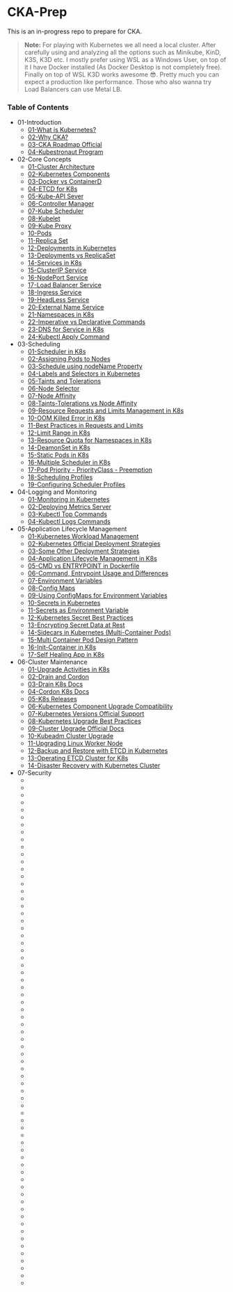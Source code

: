# CKA-Prep
This is an in-progress repo to prepare for CKA.
> **Note:** For playing with Kubernetes we all need a local cluster. After carefully using and analyzing all the options such as Minikube, KinD, K3S, K3D etc.
> I mostly prefer using WSL as a Windows User, on top of it I have Docker installed (As Docker Desktop is not completely free). Finally on top of WSL K3D works awesome 😎.
> Pretty much you can expect a production like performance. Those who also wanna try Load Balancers can use Metal LB.
### Table of Contents
* 01-Introduction
    * [01-What is Kubernetes?](https://kubernetes.io/docs/concepts/overview/)
    * [02-Why CKA?](https://training.linuxfoundation.org/certification/certified-kubernetes-administrator-cka/)
    * [03-CKA Roadmap Official](https://training.linuxfoundation.org/wp-content/uploads/2023/07/CKA_CurriculumPath_Jul23.pdf)
    * [04-Kubestronaut Program](https://www.cncf.io/training/kubestronaut/)
* 02-Core Concepts
    * [01-Cluster Architecture](https://kubernetes.io/docs/concepts/architecture/)
    * [02-Kubernetes Components](https://kubernetes.io/docs/concepts/overview/components/)
    * [03-Docker vs ContainerD](https://kodekloud.com/blog/docker-vs-containerd/)
    * [04-ETCD for K8s](https://learnk8s.io/etcd-kubernetes)
    * [05-Kube-API Sever](https://medium.com/devops-technical-notes-and-manuals/kube-api-server-how-it-communicates-with-other-kubernetes-cluster-components-cc60b041163d)
    * [06-Controller Manager](https://able8.medium.com/kubernetes-controllers-overview-b6ec086c1fb)
    * [07-Kube Scheduler](https://romanglushach.medium.com/kubernetes-scheduling-understanding-the-math-behind-the-magic-2305b57d45b1)
    * [08-Kubelet](https://kdmalviyan.medium.com/understanding-kubernetes-kubelet-a-deep-dive-into-the-engine-of-kubernetes-node-management-6b3e401bff17)
    * [09-Kube Proxy](https://medium.com/@amroessameldin/kube-proxy-what-is-it-and-how-it-works-6def85d9bc8f)
    * [10-Pods](https://kubernetes.io/docs/concepts/workloads/pods/)
    * [11-Replica Set](https://kubernetes.io/docs/concepts/workloads/controllers/replicaset/)
    * [12-Deployments in Kubernetes](https://kubernetes.io/docs/concepts/workloads/controllers/deployment/)
    * [13-Deployments vs ReplicaSet](https://www.baeldung.com/ops/kubernetes-deployment-vs-replicaset)
    * [14-Services in K8s](https://kubernetes.io/docs/concepts/services-networking/service/)
    * [15-ClusterIP Service](https://medium.com/the-programmer/working-with-clusterip-service-type-in-kubernetes-45f2c01a89c8)
    * [16-NodePort Service](https://kubernetes.io/docs/concepts/services-networking/service/#type-nodeport)
    * [17-Load Balancer Service](https://kubernetes.io/docs/concepts/services-networking/service/#loadbalancer)
    * [18-Ingress Service](https://kubernetes.io/docs/concepts/services-networking/ingress/)
    * [19-HeadLess Service](https://kodekloud.com/blog/kubernetes-headless-service/)
    * [20-External Name Service](https://kubernetes.io/docs/concepts/services-networking/service/#externalname)
    * [21-Namespaces in K8s](https://kubernetes.io/docs/concepts/overview/working-with-objects/namespaces/)
    * [22-Imperative vs Declarative Commands](https://kubeops.net/blog/imperative-vs-declarative)
    * [23-DNS for Service in K8s](https://kubernetes.io/docs/concepts/services-networking/dns-pod-service/)
    * [24-Kubectl Apply Command](https://kubernetes.io/docs/reference/generated/kubectl/kubectl-commands#apply)
* 03-Scheduling
    * [01-Scheduler in K8s](https://kubernetes.io/docs/concepts/scheduling-eviction/kube-scheduler/)
    * [02-Assigning Pods to Nodes](https://kubernetes.io/docs/concepts/scheduling-eviction/assign-pod-node/)
    * [03-Schedule using nodeName Property](https://kubernetes.io/docs/concepts/scheduling-eviction/assign-pod-node/#nodename)
    * [04-Labels and Selectors in Kubernetes](https://kubernetes.io/docs/concepts/overview/working-with-objects/labels/)
    * [05-Taints and Tolerations](https://kubernetes.io/docs/concepts/scheduling-eviction/taint-and-toleration/)
    * [06-Node Selector](https://technos.medium.com/node-selectors-in-kubernetes-27638e62bfd6)
    * [07-Node Affinity](https://kubernetes.io/docs/tasks/configure-pod-container/assign-pods-nodes-using-node-affinity/)
    * [08-Taints-Tolerations vs Node Affinity](https://blog.devops.dev/taints-and-tollerations-vs-node-affinity-42ec5305e11a)
    * [09-Resource Requests and Limits Management in K8s](https://kubernetes.io/docs/concepts/configuration/manage-resources-containers/)
    * [10-OOM Killed Error in K8s](https://komodor.com/learn/how-to-fix-oomkilled-exit-code-137/)
    * [11-Best Practices in Requests and Limits](https://blog.kubecost.com/blog/requests-and-limits/)
    * [12-Limit Range in K8s](https://kubernetes.io/docs/concepts/policy/limit-range/)
    * [13-Resource Quota for Namespaces in K8s](https://medium.com/@prateek.malhotra004/a-comprehensive-guide-to-resource-quotas-in-kubernetes-key-concepts-and-usage-examples-8ac4222027e2)
    * [14-DeamonSet in K8s](https://kubernetes.io/docs/concepts/workloads/controllers/daemonset/)
    * [15-Static Pods in K8s](https://kubernetes.io/docs/tasks/configure-pod-container/static-pod/)
    * [16-Multiple Scheduler in K8s](https://kubernetes.io/docs/tasks/extend-kubernetes/configure-multiple-schedulers/)
    * [17-Pod Priority - PriorityClass - Preemption](https://devopscube.com/pod-priorityclass-preemption/)
    * [18-Scheduling Profiles](https://kubernetes-docsy-staging.netlify.app/docs/reference/scheduling/profiles/)
    * [19-Configuring Scheduler Profiles](https://kubernetes.io/docs/reference/scheduling/config/)
* 04-Logging and Monitoring
    * [01-Monitoring in Kubernetes](https://kubernetes.io/docs/tasks/debug/debug-cluster/resource-metrics-pipeline/)
    * [02-Deploying Metrics Server](https://github.com/kubernetes-sigs/metrics-server?tab=readme-ov-file#installation)
    * [03-Kubectl Top Commands](https://kubernetes.io/docs/reference/kubectl/generated/kubectl_top/)
    * [04-Kubectl Logs Commands](https://spacelift.io/blog/kubectl-logs)
* 05-Application Lifecycle Management
    * [01-Kubernetes Workload Management](https://kubernetes.io/docs/concepts/workloads/controllers/)
    * [02-Kubernetes Official Deployment Strategies](https://kubernetes.io/docs/concepts/workloads/controllers/deployment/#strategy)
    * [03-Some Other Deployment Strategies](https://codefresh.io/learn/kubernetes-deployment/top-6-kubernetes-deployment-strategies-and-how-to-choose/)
    * [04-Application Lifecycle Management in K8s](https://medium.com/the-techlife/application-life-cycle-management-kubernetes-4a52a6f8e5d8)
    * [05-CMD vs ENTRYPOINT in Dockerfile](https://kodekloud.com/blog/docker-entrypoint-cmd/)
    * [06-Command, Entrypoint Usage and Differences](https://yuminlee2.medium.com/kubernetes-command-and-arguments-in-pod-c3f1be61ba1a)
    * [07-Environment Variables](https://kubernetes.io/docs/tasks/inject-data-application/define-environment-variable-container/)
    * [08-Config Maps](https://kubernetes.io/docs/concepts/configuration/configmap/)
    * [09-Using ConfigMaps for Environment Variables](https://kubernetes.io/docs/tasks/configure-pod-container/configure-pod-configmap/#define-container-environment-variables-using-configmap-data)
    * [10-Secrets in Kubernetes](https://kubernetes.io/docs/concepts/configuration/secret/)
    * [11-Secrets as Environment Variable](https://kubernetes.io/docs/tasks/inject-data-application/distribute-credentials-secure/#define-container-environment-variables-using-secret-data)
    * [12-Kubernetes Secret Best Practices](https://kubernetes.io/docs/concepts/security/secrets-good-practices/)
    * [13-Encrypting Secret Data at Rest](https://kubernetes.io/docs/tasks/administer-cluster/encrypt-data/)
    * [14-Sidecars in Kubernetes (Multi-Container Pods)](https://kodekloud.com/blog/kubernetes-sidecar-container/)
    * [15-Multi Container Pod Design Pattern](https://k21academy.com/docker-kubernetes/multi-container-pods/)
    * [16-Init-Container in K8s](https://kubernetes.io/docs/concepts/workloads/pods/init-containers/)
    * [17-Self Healing App in K8s](https://www.cncf.io/blog/2020/05/26/decoding-the-self-healing-kubernetes-step-by-step/)
* 06-Cluster Maintenance 
    * [01-Upgrade Activities in K8s](https://kubernetes.io/docs/tasks/administer-cluster/kubeadm/kubeadm-upgrade/#drain-the-node)
    * [02-Drain and Cordon](https://medium.com/@cldop.com/differences-similarities-between-kubectl-drain-cordon-commands-05b860367817)
    * [03-Drain K8s Docs](https://kubernetes.io/docs/tasks/administer-cluster/safely-drain-node/)
    * [04-Cordon K8s Docs](https://kubernetes.io/docs/concepts/architecture/nodes/#manual-node-administration)
    * [05-K8s Releases](https://github.com/kubernetes/kubernetes/releases)
    * [06-Kubernetes Component Upgrade Compatibility](https://kubernetes.io/releases/version-skew-policy/)
    * [07-Kubernetes Versions Official Support](https://kubernetes.io/releases/)
    * [08-Kubernetes Upgrade Best Practices](https://www.kubecost.com/kubernetes-best-practices/kubernetes-upgrade/)
    * [09-Cluster Upgrade Official Docs](https://kubernetes.io/docs/tasks/administer-cluster/cluster-upgrade/)
    * [10-Kubeadm Cluster Upgrade](https://kubernetes.io/docs/tasks/administer-cluster/kubeadm/kubeadm-upgrade/)
    * [11-Upgrading Linux Worker Node](https://kubernetes.io/docs/tasks/administer-cluster/kubeadm/upgrading-linux-nodes/)
    * [12-Backup and Restore with ETCD in Kubernetes](https://kubernetes.io/docs/tasks/administer-cluster/configure-upgrade-etcd/)
    * [13-Operating ETCD Cluster for K8s](https://kubernetes.io/docs/tasks/administer-cluster/configure-upgrade-etcd/)
    * [14-Disaster Recovery with Kubernetes Cluster](https://www.youtube.com/watch?v=qRPNuT080Hk)
* 07-Security
    * []()
    * []()
    * []()
    * []()
    * []()
    * []()
    * []()
    * []()
    * []()
    * []()
    * []()
    * []()
    * []()
    * []()
    * []()
    * []()
    * []()
    * []()
    * []()
    * []()
    * []()
    * []()
    * []()
    * []()
    * []()
    * []()
    * []()
    * []()
    * []()
    * []()
    * []()
    * []()
    * []()
    * []()
    * []()
    * []()
    * []()
    * []()
    * []()
    * []()
    * []()
    * []()
    * []()
    * []()
    * []()
    * []()
    * []()
    * []()
    * []()
    * []()
    * []()
    * []()
    * []()
    * []()
    * []()
    * []()
    * []()
    * []()
    * []()
    * []()
    * []()
    * []()
    * []()
    * []()
    * []()
    * []()
    * []()
    * []()
    * []()
    
    
    